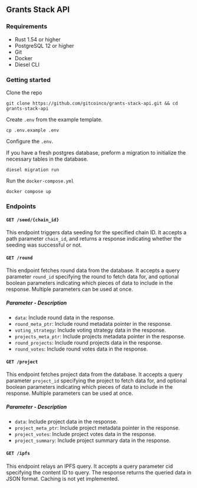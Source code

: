 ## Grants Stack API

### Requirements

- Rust 1.54 or higher
- PostgreSQL 12 or higher
- Git
- Docker
- Diesel CLI

### Getting started

Clone the repo

```shell
git clone https://github.com/gitcoinco/grants-stack-api.git && cd grants-stack-api
```

Create `.env` from the example template.

```shell
cp .env.example .env
```

Configure the `.env`.

If you have a fresh postgres database, preform a migration to initialize the necessary tables in the database.

```shell
diesel migration run
```

Run the `docker-compose.yml`

```shell
docker compose up
```

### Endpoints

#### `GET /seed/{chain_id}`

This endpoint triggers data seeding for the specified chain ID. It accepts a path parameter `chain_id`, and returns a response indicating whether the seeding was successful or not.

#### `GET /round`

This endpoint fetches round data from the database. It accepts a query parameter `round_id` specifying the round to fetch data for, and optional boolean parameters indicating which pieces of data to include in the response. Multiple parameters can be used at once.

##### Parameter - Description

- `data`: Include round data in the response.
- `round_meta_ptr`: Include round metadata pointer in the response.
- `voting_strategy`: Include voting strategy data in the response.
- `projects_meta_ptr`: Include projects metadata pointer in the response.
- `round_projects`: Include round projects data in the response.
- `round_votes`: Include round votes data in the response.

#### `GET /project`

This endpoint fetches project data from the database. It accepts a query parameter `project_id` specifying the project to fetch data for, and optional boolean parameters indicating which pieces of data to include in the response. Multiple parameters can be used at once.

##### Parameter - Description

- `data`: Include project data in the response.
- `project_meta_ptr`: Include project metadata pointer in the response.
- `project_votes`: Include project votes data in the response.
- `project_summary`: Include project summary data in the response.

#### `GET /ipfs`

This endpoint relays an IPFS query. It accepts a query parameter cid specifying the content ID to query. The response returns the queried data in JSON format. Caching is not yet implemented.
